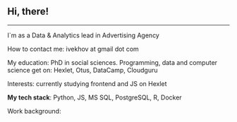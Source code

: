 ## Hi, there!

----
I`m as a Data & Analytics lead in Advertising Agency

How to contact me: ivekhov at gmail dot com

My education: PhD in social sciences. Programming, data and computer science get on: Hexlet, Otus, DataCamp, Cloudguru

Interests: currently studying frontend and JS on Hexlet

**My tech stack**: Python, JS, MS SQL, PostgreSQL, R, Docker

Work background: 

